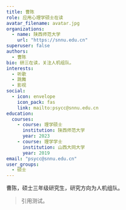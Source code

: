 ```yaml
---
title: 曹陈
role: 应用心理学硕士在读
avatar_filename: avatar.jpg
organizations:
  - name: 陕西师范大学
    url: "https://snnu.edu.cn"
superuser: false
authors:
  - 曹陈
bio: 研三在读，关注人机组队。
interests:
  - 听歌
  - 跳舞
  - 影视
social:
  - icon: envelope
    icon_pack: fas
    link: mailto:psycc@snnu.edu.cn
education:
  courses:
    - course: 理学硕士
      institution: 陕西师范大学
      year: 2023
    - course: 理学学士
      institution: 山西大同大学
      year: 2019
email: "psycc@snnu.edu.cn"
user_groups:
  - 硕士
---
```


曹陈，硕士三年级研究生，研究方向为人机组队。
> 引用测试。
